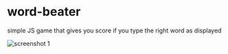 # word-beater
simple JS game that gives you score if you type the right word as displayed

![screenshot 1](https://ibb.co/7nnRCRW)
